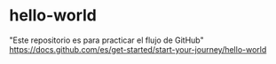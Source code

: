 # hello-world
"Este repositorio es para practicar el flujo de GitHub" https://docs.github.com/es/get-started/start-your-journey/hello-world

